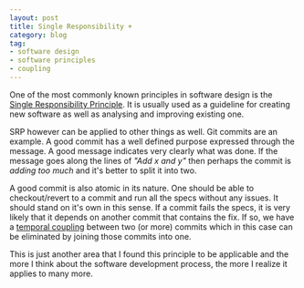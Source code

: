 ```yaml
---
layout: post
title: Single Responsibility +
category: blog
tag:
- software design
- software principles
- coupling
---
```

One of the most commonly known principles in software design is the [Single Responsibility Principle](https://en.wikipedia.org/wiki/Single_responsibility_principle). It is usually used as a guideline for creating new software as well as analysing and improving existing one.

SRP however can be applied to other things as well. Git commits are an example. A good commit has a well defined purpose expressed through the message. A good message indicates very clearly what was done. If the message goes along the lines of _"Add x and y"_ then perhaps the commit is _adding too much_ and it's better to split it into two.

A good commit is also atomic in its nature. One should be able to checkout/revert to a commit and run all the specs without any issues. It should stand on it's own in this sense. If a commit fails the specs, it is very likely that it depends on another commit that contains the fix. If so, we have a [temporal coupling](https://blog.ploeh.dk/2011/05/24/DesignSmellTemporalCoupling/) between two (or more) commits which in this case can be eliminated by joining those commits into one.

This is just another area that I found this principle to be applicable and the more I think about the software development process, the more I realize it applies to many more.
